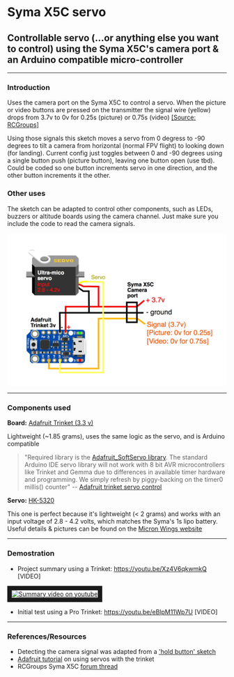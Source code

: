 # Syma X5C servo
## Controllable servo (...or anything else you want to control) using the Syma X5C's camera port &amp; an Arduino compatible micro-controller

 *******************************************************************

### Introduction

 Uses the camera port on the Syma X5C to control a servo. When the picture or video buttons are pressed on the transmitter the signal wire (yellow) drops from 3.7v to 0v for 0.25s (picture) or 0.75s (video) [[Source: RCGroups]](https://www.rcgroups.com/forums/showpost.php?p=31397718&postcount=5415)

Using those signals this sketch moves a servo from 0 degress to -90 degrees to tilt a camera from horizontal (normal FPV flight) to looking down (for landing). Current config just toggles between 0 and -90 degrees using a single button push (picture button), leaving one button open (use tbd). Could be coded so one button increments servo in one direction, and the other button increments it the other.

### Other uses

The sketch can be adapted to control other components, such as LEDs, buzzers or altitude boards using the camera channel. Just make sure you include the code to read the camera signals.

![alt text](https://raw.githubusercontent.com/EThornill/Syma_X5C_servo/master/images/schematic.jpg "schematic")

 *******************************************************************
 ### Components used
 
  **Board:** [Adafruit Trinket (3.3 v)](https://www.adafruit.com/product/1500)
  
  Lightweight (~1.85 grams), uses the same logic as the servo, and is Arduino compatible

  >"Required library is the [Adafruit_SoftServo library](https://github.com/adafruit/Adafruit_SoftServo). The standard Arduino IDE servo library will not work with 8 bit AVR microcontrollers like Trinket and Gemma due to differences in available timer hardware and programming. We simply refresh by piggy-backing on the timer0 millis() counter" -- [Adafruit trinket servo control](https://learn.adafruit.com/trinket-gemma-servo-control/overview)
  
  **Servo:** [HK-5320](https://hobbyking.com/en_us/hk-5320-ultra-micro-digital-servo-1-7g-0-05sec-0-075kg.html)
  
  This one is perfect because it's lightweight (< 2 grams) and works with an input voltage of 2.8 - 4.2 volts, which matches the Syma's 1s lipo battery. Useful details & pictures can be found on the [Micron Wings website](http://www.micronwings.com/Products/Servo%20HK5320/index.shtml)
  
  *******************************************************************
  
  ### Demostration
- Project summary using a Trinket: https://youtu.be/Xz4V6qkwmkQ [VIDEO]

<a href="http://www.youtube.com/watch?feature=player_embedded&v=Xz4V6qkwmkQ
" target="_blank"><img src="http://img.youtube.com/vi/Xz4V6qkwmkQ/0.jpg" 
alt="Summary video on youtube" width="240" height="180" border="10" /></a>

- Initial test using a Pro Trinket: https://youtu.be/eBlpM11Wp7U [VIDEO]

 *******************************************************************
 ### References/Resources

  - Detecting the camera signal was adapted from a ['hold button' sketch](http://playground.arduino.cc/Code/HoldButton)
  - [Adafruit tutorial](https://learn.adafruit.com/trinket-gemma-servo-control/overview) on using servos with the trinket
  - RCGroups Syma X5C [forum thread](https://www.rcgroups.com/forums/showthread.php?2065465-Syma-x5c)


 





